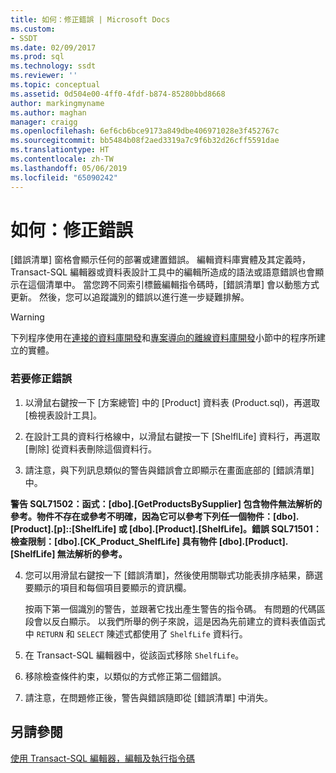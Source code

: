 ```yaml
---
title: 如何：修正錯誤 | Microsoft Docs
ms.custom:
- SSDT
ms.date: 02/09/2017
ms.prod: sql
ms.technology: ssdt
ms.reviewer: ''
ms.topic: conceptual
ms.assetid: 0d504e00-4ff0-4fdf-b874-85280bbd8668
author: markingmyname
ms.author: maghan
manager: craigg
ms.openlocfilehash: 6ef6cb6bce9173a849dbe406971028e3f452767c
ms.sourcegitcommit: bb5484b08f2aed3319a7c9f6b32d26cff5591dae
ms.translationtype: HT
ms.contentlocale: zh-TW
ms.lasthandoff: 05/06/2019
ms.locfileid: "65090242"
---
```

# <a name="how-to-fix-errors"></a>如何：修正錯誤
[錯誤清單] 窗格會顯示任何的部署或建置錯誤。 編輯資料庫實體及其定義時，Transact\-SQL 編輯器或資料表設計工具中的編輯所造成的語法或語意錯誤也會顯示在這個清單中。 當您跨不同索引標籤編輯指令碼時，[錯誤清單] 會以動態方式更新。 然後，您可以追蹤識別的錯誤以進行進一步疑難排解。  
  
> [!WARNING]  
> 下列程序使用在[連接的資料庫開發](../ssdt/connected-database-development.md)和[專案導向的離線資料庫開發](../ssdt/project-oriented-offline-database-development.md)小節中的程序所建立的實體。  
  
### <a name="to-fix-errors"></a>若要修正錯誤  
  
1.  以滑鼠右鍵按一下 [方案總管] 中的 [Product] 資料表 (Product.sql)，再選取 [檢視表設計工具]。  
  
2.  在設計工具的資料行格線中，以滑鼠右鍵按一下 [ShelflLife] 資料行，再選取 [刪除] 從資料表刪除這個資料行。  
  
3.  請注意，與下列訊息類似的警告與錯誤會立即顯示在畫面底部的 [錯誤清單] 中。  
  
**警告 SQL71502：函式：[dbo].[GetProductsBySupplier] 包含物件無法解析的參考。物件不存在或參考不明確，因為它可以參考下列任一個物件：[dbo].[Product].[p]::[ShelfLife] 或 [dbo].[Product].[ShelfLife]。錯誤 SQL71501：檢查限制：[dbo].[CK_Product_ShelfLife] 具有物件 [dbo].[Product].[ShelfLife] 無法解析的參考。**  
  
4.  您可以用滑鼠右鍵按一下 [錯誤清單]，然後使用關聯式功能表排序結果，篩選要顯示的項目和每個項目要顯示的資訊欄。  
  
    按兩下第一個識別的警告，並跟著它找出產生警告的指令碼。 有問題的代碼區段會以反白顯示。 以我們所舉的例子來說，這是因為先前建立的資料表值函式中 `RETURN` 和 `SELECT` 陳述式都使用了 `ShelfLife` 資料行。  
  
5.  在 Transact\-SQL 編輯器中，從該函式移除 `ShelfLife`。  
  
6.  移除檢查條件約束，以類似的方式修正第二個錯誤。  
  
7.  請注意，在問題修正後，警告與錯誤隨即從 [錯誤清單] 中消失。  
  
## <a name="see-also"></a>另請參閱  
[使用 Transact-SQL 編輯器，編輯及執行指令碼](../ssdt/use-transact-sql-editor-to-edit-and-execute-scripts.md)  
  
